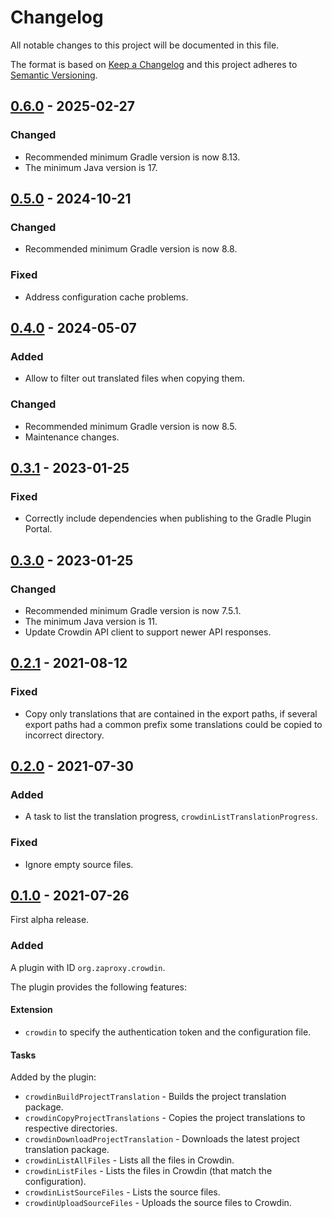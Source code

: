 # Changelog
All notable changes to this project will be documented in this file.

The format is based on [Keep a Changelog](https://keepachangelog.com/en/1.0.0/)
and this project adheres to [Semantic Versioning](https://semver.org/spec/v2.0.0.html).

## [0.6.0] - 2025-02-27
### Changed
- Recommended minimum Gradle version is now 8.13.
- The minimum Java version is 17.

## [0.5.0] - 2024-10-21
### Changed
- Recommended minimum Gradle version is now 8.8.

### Fixed
- Address configuration cache problems.

## [0.4.0] - 2024-05-07
### Added
- Allow to filter out translated files when copying them.

### Changed
- Recommended minimum Gradle version is now 8.5.
- Maintenance changes.

## [0.3.1] - 2023-01-25
### Fixed
- Correctly include dependencies when publishing to the Gradle Plugin Portal.

## [0.3.0] - 2023-01-25
### Changed
- Recommended minimum Gradle version is now 7.5.1.
- The minimum Java version is 11.
- Update Crowdin API client to support newer API responses.

## [0.2.1] - 2021-08-12
### Fixed
- Copy only translations that are contained in the export paths, if several export
  paths had a common prefix some translations could be copied to incorrect directory.

## [0.2.0] - 2021-07-30
### Added
- A task to list the translation progress, `crowdinListTranslationProgress`.

### Fixed
- Ignore empty source files.

## [0.1.0] - 2021-07-26
First alpha release.

### Added
A plugin with ID `org.zaproxy.crowdin`.

The plugin provides the following features:

#### Extension
 - `crowdin` to specify the authentication token and the configuration file.

#### Tasks
Added by the plugin:
 - `crowdinBuildProjectTranslation` - Builds the project translation package.
 - `crowdinCopyProjectTranslations` - Copies the project translations to respective directories.
 - `crowdinDownloadProjectTranslation` - Downloads the latest project translation package.
 - `crowdinListAllFiles` - Lists all the files in Crowdin.
 - `crowdinListFiles` - Lists the files in Crowdin (that match the configuration).
 - `crowdinListSourceFiles` - Lists the source files.
 - `crowdinUploadSourceFiles` - Uploads the source files to Crowdin.


[0.6.0]: https://github.com/zaproxy/gradle-plugin-crowdin/compare/v0.5.0...v0.6.0
[0.5.0]: https://github.com/zaproxy/gradle-plugin-crowdin/compare/v0.4.0...v0.5.0
[0.4.0]: https://github.com/zaproxy/gradle-plugin-crowdin/compare/v0.3.1...v0.4.0
[0.3.1]: https://github.com/zaproxy/gradle-plugin-crowdin/compare/v0.3.0...v0.3.1
[0.3.0]: https://github.com/zaproxy/gradle-plugin-crowdin/compare/v0.2.1...v0.3.0
[0.2.1]: https://github.com/zaproxy/gradle-plugin-crowdin/compare/v0.2.0...v0.2.1
[0.2.0]: https://github.com/zaproxy/gradle-plugin-crowdin/compare/v0.1.0...v0.2.0
[0.1.0]: https://github.com/zaproxy/gradle-plugin-crowdin/compare/f935566adf4ba84f9a15def93643ef2d482ee2fc...v0.1.0
